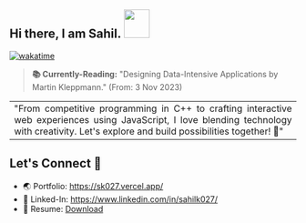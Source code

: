 ##  Hi there, I am Sahil. <img src="https://github.com/SahilK-027/Sahilk-027/assets/104154041/a7eb2d05-dccb-4d88-ad5c-9cddd79eec4c" width="45" height="50" />
[![wakatime](https://wakatime.com/badge/user/bd368bb8-3ce0-4454-af90-46861e91e98c.svg)](https://wakatime.com/@bd368bb8-3ce0-4454-af90-46861e91e98c)

> __📚 Currently-Reading:__
> "Designing Data-Intensive Applications by Martin Kleppmann." (From: 3 Nov 2023)

<div align="center">
<table width="100px">
    <tbody>
        <tr align="justify">
		<td>
		"From competitive programming in C++ to crafting interactive web experiences using JavaScript, I love blending technology with creativity. Let's explore and build possibilities together! 🚀"
		<br>
		</td>
	 </tr>
    </tbody>
</table>
</div>

## Let's Connect 🔗

- 🌏 Portfolio: https://sk027.vercel.app/
- 🔹 Linked-In: https://www.linkedin.com/in/sahilk027/
- 📄 Resume: [Download](https://github.com/SahilK-027/Sahilk-027/files/13826116/Resume.JAN.2024.pdf)

